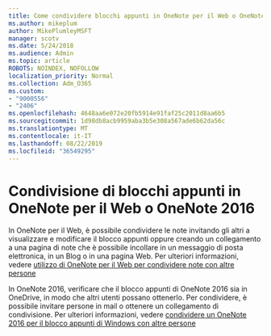 ```yaml
---
title: Come condividere blocchi appunti in OneNote per il Web o OneNote 2016
ms.author: mikeplum
author: MikePlumleyMSFT
manager: scotv
ms.date: 5/24/2018
ms.audience: Admin
ms.topic: article
ROBOTS: NOINDEX, NOFOLLOW
localization_priority: Normal
ms.collection: Adm_O365
ms.custom:
- "9000556"
- "2406"
ms.openlocfilehash: 4648aa6e072e20fb5914e91faf25c2011d8aa6b5
ms.sourcegitcommit: 1d98db8acb9959aba3b5e308a567ade6b62da56c
ms.translationtype: MT
ms.contentlocale: it-IT
ms.lasthandoff: 08/22/2019
ms.locfileid: "36549295"
---
```

# <a name="share-notebooks-in-onenote-for-the-web-or-onenote-2016"></a>Condivisione di blocchi appunti in OneNote per il Web o OneNote 2016

In OneNote per il Web, è possibile condividere le note invitando gli altri a visualizzare e modificare il blocco appunti oppure creando un collegamento a una pagina di note che è possibile incollare in un messaggio di posta elettronica, in un Blog o in una pagina Web. Per ulteriori informazioni, vedere [utilizzo di OneNote per il Web per condividere note con altre persone](https://support.office.com/article/D3481FBE-E06C-4883-B7E9-B2EE9F38AED3)

In OneNote 2016, verificare che il blocco appunti di OneNote 2016 sia in OneDrive, in modo che altri utenti possano ottenerlo. Per condividere, è possibile invitare persone in mail o ottenere un collegamento di condivisione. Per ulteriori informazioni, vedere [condividere un OneNote 2016 per il blocco appunti di Windows con altre persone](https://support.office.com/article/d14b6033-7a95-4536-9216-bb0a5e0f8285)